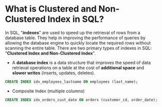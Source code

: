 # What is Clustered and Non-Clustered Index in SQL?
In SQL, "**indexes**" are used to speed up the retrieval of rows from a database table. They help in improving the performance of queries by allowing the database engine to quickly locate the required rows without scanning the entire table. There are two primary types of indexes in SQL: "**Clustered Index and Non-Clustered Index**".
- A **database index** is a data structure that improves the speed of data retrieval operations on a table at the cost of **additional space** and **slower writes** (inserts, updates, deletes).
```sql
CREATE INDEX idx_employees_lastname ON employees (last_name);
```
- Composite Index (multiple columns)
```sql
CREATE INDEX idx_orders_cust_date ON orders (customer_id, order_date);
```

